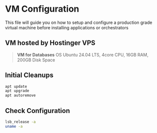 # VM Configuration

This file will guide you on how to setup and configure a production grade virtual machine before installing applications or orchestrators

## VM hosted by Hostinger VPS

> **VM for Databases** OS Ubuntu 24.04 LTS, 4core CPU, 16GB RAM, 200GB Disk Space

## Initial Cleanups

```sh
apt update
apt upgrade
apt autoremove
```

## Check Configuration

```sh
lsb_release -a
uname -a
```
